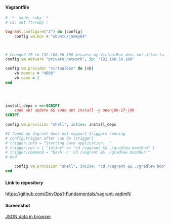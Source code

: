 #### Vagrantfile
```ruby
# -*- mode: ruby -*-
# vi: set ft=ruby :

Vagrant.configure("2") do |config|
	config.vm.box = "ubuntu/jammy64"

  

# Changed IP to 192.168.56.100 because my VirtualBox does not allow to use 192.168.100.100 because it falls outside the allowed range of addresses
config.vm.network "private_network", ip: "192.168.56.100"

config.vm.provider "virtualbox" do |vb|
	vb.memory = "4096"
	vb.cpus = 2
end

  
  

install_deps = <<-SCRIPT
	sudo apt update && sudo apt install -y openjdk-17-jdk
SCRIPT
 
config.vm.provision "shell", inline: install_deps

#I found my Vagrant does not support triggers running
# config.trigger.after :up do |trigger|
# trigger.info = "Starting Java application..."
# trigger.run = { "inline" => "cd /vagrant && ./gradlew bootRun" }
# trigger.command = "bash -c 'cd /vagrant && ./gradlew bootRun'"
# end

	config.vm.provision "shell", inline: "cd /vagrant && ./gradlew bootRun"
end
```

#### Link to repository
https://github.com/DevOps1-Fundamentals/vagrant-vadimN 

#### Screenshot
[JSON data in browser](https://drive.google.com/file/d/1w60E-678hzkZuBbUOKfVnnJ62I4h1eqZ/view?usp=sharing)
